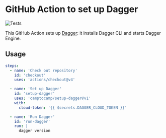 # GitHub Action to set up Dagger

![Tests](https://github.com/camptocamp/setup-dagger/actions/workflows/tests.yaml/badge.svg?branch=main)

This GitHub Action sets up [Dagger](https://dagger.io): it installs Dagger CLI and starts Dagger Engine.

## Usage

```yaml
steps:
  - name: 'Check out repository'
    id: 'checkout'
    uses: 'actions/checkout@v4'

  - name: 'Set up Dagger'
    id: 'setup-dagger'
    uses: 'camptocamp/setup-dagger@v1'
    with:
      cloud-token: '{{ $secrets.DAGGER_CLOUD_TOKEN }}'

  - name: 'Run Dagger'
    id: 'run-dagger'
    run: |
      dagger version
```
